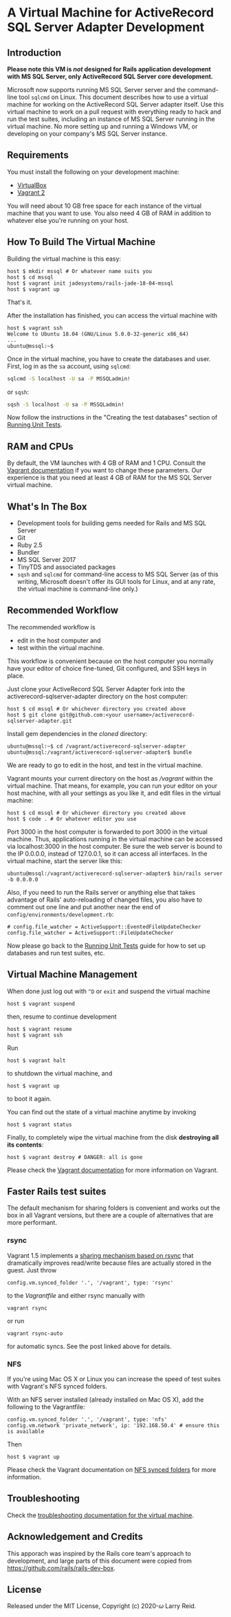 # A Virtual Machine for ActiveRecord SQL Server Adapter Development

## Introduction

**Please note this VM is _not_ designed for Rails application development with MS SQL Server, only ActiveRecord SQL Server core development.**

Microsoft now supports running MS SQL Server server and the command-line tool `sqlcmd` on Linux. This document describes how to use a virtual machine for working on the ActiveRecord SQL Server adapter itself. Use this virtual machine to work on a pull request with everything ready to hack and run the test suites, including an instance of MS SQL Server running in the virtual machine. No more setting up and running a Windows VM, or developing on your company's MS SQL Server instance.

## Requirements

You must install the following on your development machine:

* [VirtualBox](https://www.virtualbox.org)
* [Vagrant 2](http://vagrantup.com)

You will need about 10 GB free space for each instance of the virtual machine that you want to use. You also need 4 GB of RAM in addition to whatever else you're running on your host.

## How To Build The Virtual Machine

Building the virtual machine is this easy:

    host $ mkdir mssql # Or whatever name suits you
    host $ cd mssql
    host $ vagrant init jadesystems/rails-jade-18-04-mssql
    host $ vagrant up

That's it.

After the installation has finished, you can access the virtual machine with

    host $ vagrant ssh
    Welcome to Ubuntu 18.04 (GNU/Linux 5.0.0-32-generic x86_64)
    ...
    ubuntu@mssql:~$

Once in the virtual machine, you have to create the databases and user. First, log in as the `sa` account, using `sqlcmd`:

```bash
sqlcmd -S localhost -U sa -P MSSQLadmin!
```

or `sqsh`:

```bash
sqsh -S localhost -U sa -P MSSQLadmin!
```

Now follow the instructions in the "Creating the test databases" section of [Running Unit Tests](/RUNNING_UNIT_TESTS.md).

## RAM and CPUs

By default, the VM launches with 4 GB of RAM and 1 CPU. Consult the [Vagrant documentation](http://docs.vagrantup.com/v2/) if you want to change these parameters. Our experience is that you need at least 4 GB of RAM for the MS SQL Server virtual machine.

## What's In The Box

* Development tools for building gems needed for Rails and MS SQL Server
* Git
* Ruby 2.5
* Bundler
* MS SQL Server 2017
* TinyTDS and associated packages
* `sqsh` and `sqlcmd` for command-line access to MS SQL Server (as of this writing, Microsoft doesn't offer its GUI tools for Linux, and at any rate, the virtual machine is command-line only.)

## Recommended Workflow

The recommended workflow is

* edit in the host computer and
* test within the virtual machine.

This workflow is convenient because on the host computer you normally have your editor of choice fine-tuned, Git configured, and SSH keys in place.

Just clone your ActiveRecord SQL Server Adapter fork into the activerecord-sqlserver-adapter directory on the host computer:

    host $ cd mssql # Or whichever directory you created above
    host $ git clone git@github.com:<your username>/activerecord-sqlserver-adapter.git

Install gem dependencies in the _cloned_ directory:

    ubuntu@mssql:~$ cd /vagrant/activerecord-sqlserver-adapter
    ubuntu@mssql:/vagrant/activerecord-sqlserver-adapter$ bundle

We are ready to go to edit in the host, and test in the virtual machine.

Vagrant mounts your current directory on the host as _/vagrant_ within the virtual machine. That means, for example, you can run your editor on your host machine, with all your settings as you like it, and edit files in the virtual machine:

    host $ cd mssql # Or whichever directory you created above
    host $ code . # Or whatever editor you use

Port 3000 in the host computer is forwarded to port 3000 in the virtual machine. Thus, applications running in the virtual machine can be accessed via localhost:3000 in the host computer. Be sure the web server is bound to the IP 0.0.0.0, instead of 127.0.0.1, so it can access all interfaces. In the virtual machine, start the server like this:

    ubuntu@mssql:/vagrant/activerecord-sqlserver-adapter$ bin/rails server -b 0.0.0.0

Also, if you need to run the Rails server or anything else that takes advantage of Rails' auto-reloading of changed files, you also have to comment out one line and put another near the end of `config/environments/development.rb`:

    # config.file_watcher = ActiveSupport::EventedFileUpdateChecker
    config.file_watcher = ActiveSupport::FileUpdateChecker

Now please go back to the [Running Unit Tests](/RUNNING_UNIT_TESTS.md) guide for how to set up databases and run test suites, etc.

## Virtual Machine Management

When done just log out with `^D` or `exit` and suspend the virtual machine

    host $ vagrant suspend

then, resume to continue development

    host $ vagrant resume
    host $ vagrant ssh

Run

    host $ vagrant halt

to shutdown the virtual machine, and

    host $ vagrant up

to boot it again.

You can find out the state of a virtual machine anytime by invoking

    host $ vagrant status

Finally, to completely wipe the virtual machine from the disk **destroying all its contents**:

    host $ vagrant destroy # DANGER: all is gone

Please check the [Vagrant documentation](http://docs.vagrantup.com/v2/) for more information on Vagrant.

## Faster Rails test suites

The default mechanism for sharing folders is convenient and works out the box in
all Vagrant versions, but there are a couple of alternatives that are more
performant.

### rsync

Vagrant 1.5 implements a [sharing mechanism based on rsync](https://www.vagrantup.com/blog/feature-preview-vagrant-1-5-rsync.html)
that dramatically improves read/write because files are actually stored in the
guest. Just throw

    config.vm.synced_folder '.', '/vagrant', type: 'rsync'

to the _Vagrantfile_ and either rsync manually with

    vagrant rsync

or run

    vagrant rsync-auto

for automatic syncs. See the post linked above for details.

### NFS

If you're using Mac OS X or Linux you can increase the speed of test suites with Vagrant's NFS synced folders.

With an NFS server installed (already installed on Mac OS X), add the following to the Vagrantfile:

    config.vm.synced_folder '.', '/vagrant', type: 'nfs'
    config.vm.network 'private_network', ip: '192.168.50.4' # ensure this is available

Then

    host $ vagrant up

Please check the Vagrant documentation on [NFS synced folders](http://docs.vagrantup.com/v2/synced-folders/nfs.html) for more information.

## Troubleshooting

Check the [troubleshooting documentation for the virtual machine](https://github.com/lcreid/rails-5-jade#troubleshooting).

## Acknowledgement and Credits

This apporach was inspired by the Rails core team's approach to development, and large parts of this document were copied from https://github.com/rails/rails-dev-box.

## License

Released under the MIT License, Copyright (c) 2020-<i>ω</i> Larry Reid.

